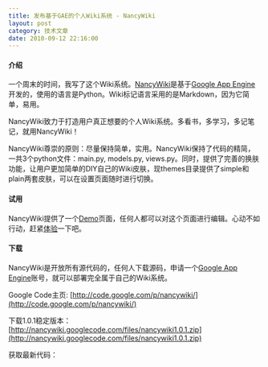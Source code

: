 ```yaml
---
title: 发布基于GAE的个人Wiki系统 - NancyWiki
layout: post
category: 技术文章
date: 2010-09-12 22:16:00
---
```


#### 介绍

一个周末的时间，我写了这个Wiki系统。[](http://wiki.coderzh.com/)[NancyWiki](http://wiki.coderzh.com/)是基于[](http://appengine.google.com/)[](http://appengine.google.com/)[Google App Engine](http://appengine.google.com/)开发的，使用的语言是Python。Wiki标记语言采用的是Markdown，因为它简单，易用。

<div class="important">NancyWiki致力于打造用户真正想要的个人Wiki系统。多看书，多学习，多记笔记，就用NancyWiki！ </div>

NancyWiki尊崇的原则：尽量保持简单，实用。NancyWiki保持了代码的精简，一共3个python文件：main.py, models.py, views.py。同时，提供了完善的换肤功能，让用户更加简单的DIY自己的Wiki皮肤，现themes目录提供了simple和plain两套皮肤，可以在设置页面随时进行切换。

#### 试用

NancyWiki提供了一个[](http://wiki.coderzh.com/demo)[](http://wiki.coderzh.com/demo)[Demo](http://wiki.coderzh.com/demo)页面，任何人都可以对这个页面进行编辑。心动不如行动，赶紧[体验](http://wiki.coderzh.com/demo)一下吧。

#### 下载

NancyWiki是开放所有源代码的，任何人下载源码，申请一个[Google App Engine](http://appengine.google.com/)账号，就可以部署完全属于自己的Wiki系统。

Google Code主页: [http://code.google.com/p/nancywiki/](http://code.google.com/p/nancywiki/)

下载1.0.1稳定版本：[http://nancywiki.googlecode.com/files/nancywiki1.0.1.zip](http://nancywiki.googlecode.com/files/nancywiki1.0.1.zip)

获取最新代码：

<div class="cnblogs_code">
<div><!--

Code highlighting produced by Actipro CodeHighlighter (freeware)
http://www.CodeHighlighter.com/

--><span style="color: #000000;">hg&nbsp;clone&nbsp;https:</span><span style="color: #000000;">//</span><span style="color: #000000;">nancywiki.googlecode.com</span><span style="color: #000000;">/</span><span style="color: #000000;">hg</span><span style="color: #000000;">/</span><span style="color: #000000;">&nbsp;nancywiki</span></div></div>

#### 
安装
  
[](http://disqus.com/)[](http://disqus.com/)

下载了源码后，打开app.yaml文件，修改application字段为你的GAE应用的名称：&nbsp; 

<div class="cnblogs_code"><div><span style="color: #000000;">application:&nbsp;yourappname</span></div></div>

然后，由于NancyWiki本身不提供评论系统（简单原则），而是在模板里挂接[Disqus](http://disqus.com/)的评论系统。因此，如果想使用Disqus评论系统，请先注册一个[Disqus](http://disqus.com/)账号，然后学习一下用法。待你了解差不多之后，回过头来，修改一下wiki.html模板中的评论部分的代码为你自己的Disqus代码。 

<div class="cnblogs_code">
<div><!--

Code highlighting produced by Actipro CodeHighlighter (freeware)
http://www.CodeHighlighter.com/

--><span style="color: #0000ff;">&lt;</span><span style="color: #800000;">div&nbsp;</span><span style="color: #ff0000;">id</span><span style="color: #0000ff;">="comments"</span><span style="color: #0000ff;">&gt;</span><span style="color: #000000;">
&nbsp;&nbsp;&nbsp;&nbsp;</span><span style="color: #0000ff;">&lt;</span><span style="color: #800000;">div&nbsp;</span><span style="color: #ff0000;">id</span><span style="color: #0000ff;">="disqus_thread"</span><span style="color: #0000ff;">&gt;&lt;/</span><span style="color: #800000;">div</span><span style="color: #0000ff;">&gt;</span><span style="color: #000000;">
&nbsp;&nbsp;&nbsp;&nbsp;</span><span style="color: #0000ff;">&lt;</span><span style="color: #800000;">script&nbsp;</span><span style="color: #ff0000;">type</span><span style="color: #0000ff;">="text/javascript"</span><span style="color: #0000ff;">&gt;</span><span style="color: #000000; background-color: #f5f5f5;">
</span><span style="color: #000000; background-color: #f5f5f5;">&nbsp;&nbsp;&nbsp;&nbsp;&nbsp;&nbsp;&nbsp;&nbsp;disqus_developer&nbsp;</span><span style="color: #000000; background-color: #f5f5f5;">=</span><span style="color: #000000; background-color: #f5f5f5;">&nbsp;</span><span style="color: #000000; background-color: #f5f5f5;">1</span><span style="color: #000000; background-color: #f5f5f5;">;
</span><span style="color: #000000; background-color: #f5f5f5;">&nbsp;&nbsp;&nbsp;&nbsp;&nbsp;&nbsp;&nbsp;&nbsp;(</span><span style="color: #0000ff; background-color: #f5f5f5;">function</span><span style="color: #000000; background-color: #f5f5f5;">()&nbsp;{
&nbsp;&nbsp;&nbsp;&nbsp;&nbsp;&nbsp;&nbsp;&nbsp;&nbsp;&nbsp;&nbsp;&nbsp;</span><span style="color: #0000ff; background-color: #f5f5f5;">var</span><span style="color: #000000; background-color: #f5f5f5;">&nbsp;dsq&nbsp;</span><span style="color: #000000; background-color: #f5f5f5;">=</span><span style="color: #000000; background-color: #f5f5f5;">&nbsp;document.createElement(</span><span style="color: #000000; background-color: #f5f5f5;">'</span><span style="color: #000000; background-color: #f5f5f5;">script</span><span style="color: #000000; background-color: #f5f5f5;">'</span><span style="color: #000000; background-color: #f5f5f5;">);&nbsp;dsq.type&nbsp;</span><span style="color: #000000; background-color: #f5f5f5;">=</span><span style="color: #000000; background-color: #f5f5f5;">&nbsp;</span><span style="color: #000000; background-color: #f5f5f5;">'</span><span style="color: #000000; background-color: #f5f5f5;">text/javascript</span><span style="color: #000000; background-color: #f5f5f5;">'</span><span style="color: #000000; background-color: #f5f5f5;">;&nbsp;dsq.async&nbsp;</span><span style="color: #000000; background-color: #f5f5f5;">=</span><span style="color: #000000; background-color: #f5f5f5;">&nbsp;</span><span style="color: #0000ff; background-color: #f5f5f5;">true</span><span style="color: #000000; background-color: #f5f5f5;">;
</span><span style="color: #000000; background-color: #f5f5f5;">&nbsp;&nbsp;&nbsp;&nbsp;&nbsp;&nbsp;&nbsp;&nbsp;&nbsp;&nbsp;&nbsp;&nbsp;dsq.src&nbsp;</span><span style="color: #000000; background-color: #f5f5f5;">=</span><span style="color: #000000; background-color: #f5f5f5;">&nbsp;</span><span style="color: #000000; background-color: #f5f5f5;">'</span><span style="color: #000000; background-color: #f5f5f5;">http://nancywiki.disqus.com/embed.js</span><span style="color: #000000; background-color: #f5f5f5;">'</span><span style="color: #000000; background-color: #f5f5f5;">;
</span><span style="color: #000000; background-color: #f5f5f5;">&nbsp;&nbsp;&nbsp;&nbsp;&nbsp;&nbsp;&nbsp;&nbsp;&nbsp;&nbsp;&nbsp;&nbsp;(document.getElementsByTagName(</span><span style="color: #000000; background-color: #f5f5f5;">'</span><span style="color: #000000; background-color: #f5f5f5;">head</span><span style="color: #000000; background-color: #f5f5f5;">'</span><span style="color: #000000; background-color: #f5f5f5;">)[</span><span style="color: #000000; background-color: #f5f5f5;">0</span><span style="color: #000000; background-color: #f5f5f5;">]&nbsp;</span><span style="color: #000000; background-color: #f5f5f5;">||</span><span style="color: #000000; background-color: #f5f5f5;">&nbsp;document.getElementsByTagName(</span><span style="color: #000000; background-color: #f5f5f5;">'</span><span style="color: #000000; background-color: #f5f5f5;">body</span><span style="color: #000000; background-color: #f5f5f5;">'</span><span style="color: #000000; background-color: #f5f5f5;">)[</span><span style="color: #000000; background-color: #f5f5f5;">0</span><span style="color: #000000; background-color: #f5f5f5;">]).appendChild(dsq);
</span><span style="color: #000000; background-color: #f5f5f5;">&nbsp;&nbsp;&nbsp;&nbsp;&nbsp;&nbsp;&nbsp;&nbsp;})();
&nbsp;&nbsp;&nbsp;&nbsp;</span><span style="color: #0000ff;">&lt;/</span><span style="color: #800000;">script</span><span style="color: #0000ff;">&gt;</span><span style="color: #000000;">
&nbsp;&nbsp;&nbsp;&nbsp;</span><span style="color: #0000ff;">&lt;</span><span style="color: #800000;">noscript</span><span style="color: #0000ff;">&gt;</span><span style="color: #000000;">Please&nbsp;enable&nbsp;JavaScript&nbsp;to&nbsp;view&nbsp;the&nbsp;</span><span style="color: #0000ff;">&lt;</span><span style="color: #800000;">a&nbsp;</span><span style="color: #ff0000;">href</span><span style="color: #0000ff;">="http://disqus.com/?ref_noscript=nancywiki"</span><span style="color: #0000ff;">&gt;</span><span style="color: #000000;">comments&nbsp;powered&nbsp;by&nbsp;Disqus.</span><span style="color: #0000ff;">&lt;/</span><span style="color: #800000;">a</span><span style="color: #0000ff;">&gt;&lt;/</span><span style="color: #800000;">noscript</span><span style="color: #0000ff;">&gt;</span><span style="color: #000000;">
</span><span style="color: #0000ff;">&lt;/</span><span style="color: #800000;">div</span><span style="color: #0000ff;">&gt;</span></div></div>

&nbsp;配置完了，上传： 

<div class="cnblogs_code">
<div><!--

Code highlighting produced by Actipro CodeHighlighter (freeware)
http://www.CodeHighlighter.com/

--><span style="color: #000000;">python&nbsp;appcfg.py&nbsp;update&nbsp;yourappname</span></div></div>

太棒了，赶紧体验一下吧，访问：http://yourappname.appspot.com/

#### 
使用

<div>

*   新建页面

在浏览器的地址栏里输入任意不存在的地址，将会创建一个默认的页面（实际并未写入数据库），点击**编辑**按钮，进入页面的编辑页面。或者，先编辑页面内容中的地址超链接，通过点击超链接创建新页面。 `[New Page](link)` 效果：[New Page](http://wiki.coderzh.com/link)

*   编辑页面

点击**编辑**按钮，进入传说中的_所想即所得_编辑界面。为了方便编写Markdown内容，我使用了[wmd](http://www.wmd-editor.com/)（The Wysiwym Markdown Editor）编辑器。可以用鼠标，正所谓：所点即所想，所想即所得。你在编辑的任何时候，都可以即时的查看到预览的效果。（就在编辑页面的下方）。更多Markdown语法，详见：[http://en.wikipedia.org/wiki/Markdown](http://en.wikipedia.org/wiki/Markdown)

*   删除页面

我不提供删除页面功能，如果这个页面当初不需要，为什么创建出来呢？既然已经来到了人世，何不改头换面呢？

*   设置

设置页面，可以设置网站的标题，谷歌搜索的域名（由于GAE拒不提供like语法，只能借助Google搜索），Wiki皮肤。</div>

#### 
截图

### ![](http://images.cnblogs.com/cnblogs_com/coderzh/nancywiki/nancywiki.jpg)

&nbsp;

 我的个人Wiki：[http://wiki.coderzh.com](http://wiki.coderzh.com/)

体验地址：[http://wiki.coderzh.com/demo](http://wiki.coderzh.com/demo)

&nbsp;

